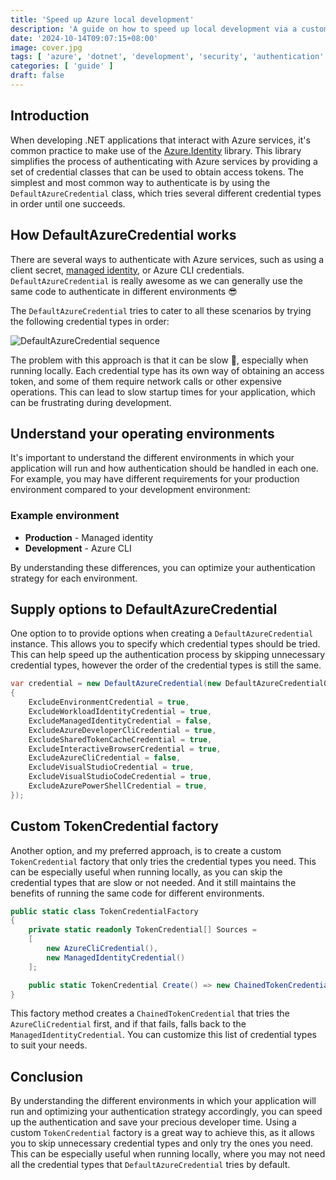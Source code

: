 ```yaml
---
title: 'Speed up Azure local development'
description: 'A guide on how to speed up local development via a custom TokenCredential factory'
date: '2024-10-14T09:07:15+08:00'
image: cover.jpg
tags: [ 'azure', 'dotnet', 'development', 'security', 'authentication' ]
categories: [ 'guide' ]
draft: false
---
```


## Introduction

When developing .NET applications that interact with Azure services, it's common practice to make use of the [Azure.Identity](https://learn.microsoft.com/en-us/dotnet/api/overview/azure/identity-readme?view=azure-dotnet) library. This library simplifies the process of authenticating with Azure services by providing a set of credential classes that can be used to obtain access tokens. The simplest and most common way to authenticate is by using the `DefaultAzureCredential` class, which tries several different credential types in order until one succeeds.

## How DefaultAzureCredential works

There are several ways to authenticate with Azure services, such as using a client secret, [managed identity](https://learn.microsoft.com/en-us/entra/identity/managed-identities-azure-resources/overview), or Azure CLI credentials. `DefaultAzureCredential` is really awesome as we can generally use the same code to authenticate in different environments 😎

The `DefaultAzureCredential` tries to cater to all these scenarios by trying the following credential types in order:

![DefaultAzureCredential sequence](dac-flow.png)

The problem with this approach is that it can be slow 🦥, especially when running locally. Each credential type has its own way of obtaining an access token, and some of them require network calls or other expensive operations. This can lead to slow startup times for your application, which can be frustrating during development.

## Understand your operating environments

It's important to understand the different environments in which your application will run and how authentication should be handled in each one. For example, you may have different requirements for your production environment compared to your development environment:

### Example environment
- **Production** - Managed identity
- **Development** - Azure CLI

By understanding these differences, you can optimize your authentication strategy for each environment.

## Supply options to DefaultAzureCredential

One option to to provide options when creating a `DefaultAzureCredential` instance. This allows you to specify which credential types should be tried. This can help speed up the authentication process by skipping unnecessary credential types, however the order of the credential types is still the same.

```csharp
var credential = new DefaultAzureCredential(new DefaultAzureCredentialOptions
{
    ExcludeEnvironmentCredential = true,
    ExcludeWorkloadIdentityCredential = true,
    ExcludeManagedIdentityCredential = false,
    ExcludeAzureDeveloperCliCredential = true,
    ExcludeSharedTokenCacheCredential = true,
    ExcludeInteractiveBrowserCredential = true,
    ExcludeAzureCliCredential = false,
    ExcludeVisualStudioCredential = true,
    ExcludeVisualStudioCodeCredential = true,
    ExcludeAzurePowerShellCredential = true,
});
```

## Custom TokenCredential factory

Another option, and my preferred approach, is to create a custom `TokenCredential` factory that only tries the credential types you need. This can be especially useful when running locally, as you can skip the credential types that are slow or not needed. And it still maintains the benefits of running the same code for different environments.

```csharp
public static class TokenCredentialFactory
{
    private static readonly TokenCredential[] Sources =
    [
        new AzureCliCredential(),
        new ManagedIdentityCredential()
    ];

    public static TokenCredential Create() => new ChainedTokenCredential(Sources);
}
```

This factory method creates a `ChainedTokenCredential` that tries the `AzureCliCredential` first, and if that fails, falls back to the `ManagedIdentityCredential`. You can customize this list of credential types to suit your needs.

## Conclusion

By understanding the different environments in which your application will run and optimizing your authentication strategy accordingly, you can speed up the authentication and save your precious developer time. Using a custom `TokenCredential` factory is a great way to achieve this, as it allows you to skip unnecessary credential types and only try the ones you need. This can be especially useful when running locally, where you may not need all the credential types that `DefaultAzureCredential` tries by default.